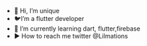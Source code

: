 - 👋 Hi, I’m unique
- 🐦I’m a flutter developer
- 🎯 I’m currently learning dart, flutter,firebase
- ▶️ How to reach me twitter @Lilmations 
